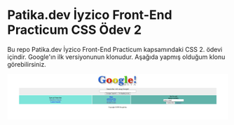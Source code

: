 # Patika.dev İyzico Front-End Practicum CSS Ödev 2

Bu repo Patika.dev İyzico Front-End Practicum kapsamındaki CSS 2. ödevi içindir. Google'ın ilk versiyonunun klonudur. Aşağıda yapmış olduğum klonu görebilirsiniz.

![Google klon](img/ss.png)